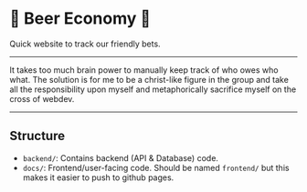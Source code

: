 # 🍺 Beer Economy 💸

Quick website to track our friendly bets.

---

It takes too much brain power to manually keep track of who owes who what. The solution is for me to be a christ-like figure in the group and take all the responsibility upon myself and metaphorically sacrifice myself on the cross of webdev.

---

## Structure

- `backend/`: Contains backend (API & Database) code.
- `docs/`: Frontend/user-facing code. Should be named `frontend/` but this makes it easier to push to github pages.
